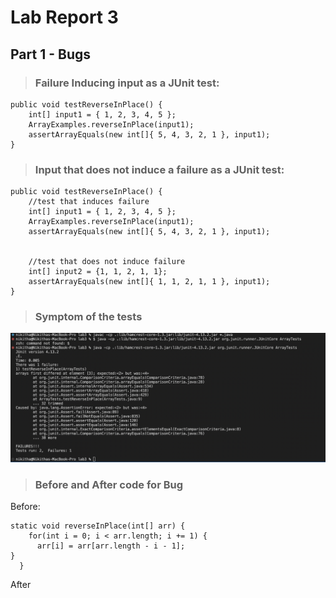 # Lab Report 3
## Part 1 - Bugs
> ### Failure Inducing input as a JUnit test:
```
public void testReverseInPlace() {
    int[] input1 = { 1, 2, 3, 4, 5 };
    ArrayExamples.reverseInPlace(input1);
    assertArrayEquals(new int[]{ 5, 4, 3, 2, 1 }, input1);
}
```

> ### Input that does not induce a failure as a JUnit test:
```
public void testReverseInPlace() {
    //test that induces failure
    int[] input1 = { 1, 2, 3, 4, 5 };
    ArrayExamples.reverseInPlace(input1);
    assertArrayEquals(new int[]{ 5, 4, 3, 2, 1 }, input1);


    //test that does not induce failure
    int[] input2 = {1, 1, 2, 1, 1};
    assertArrayEquals(new int[]{ 1, 1, 2, 1, 1 }, input1);
}
```

> ### Symptom of the tests
<img alt = "symptoms.jpg" src = "https://github.com/niktion9/cse15l-lab-reports/blob/main/symptoms.png?raw=true">

> ### Before and After code for Bug
Before: 
```
static void reverseInPlace(int[] arr) {
    for(int i = 0; i < arr.length; i += 1) {
      arr[i] = arr[arr.length - i - 1];
}
  }
```
After

